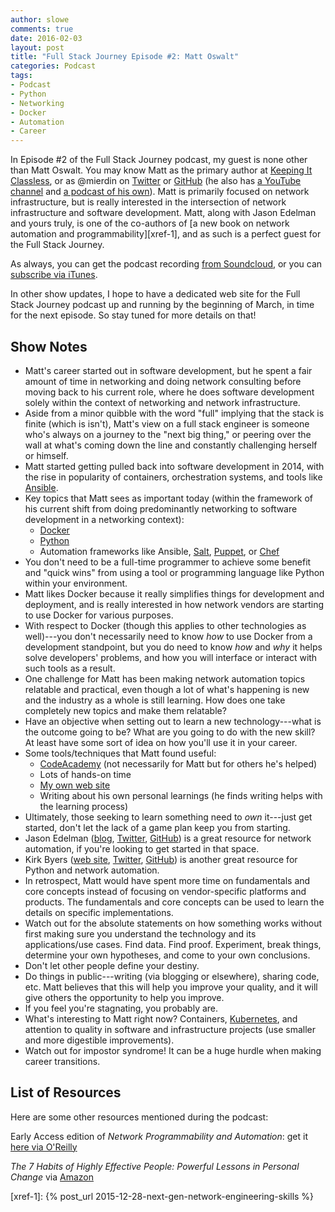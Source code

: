 ```yaml
---
author: slowe
comments: true
date: 2016-02-03
layout: post
title: "Full Stack Journey Episode #2: Matt Oswalt"
categories: Podcast
tags:
- Podcast
- Python
- Networking
- Docker
- Automation
- Career
---
```


In Episode #2 of the Full Stack Journey podcast, my guest is none other than Matt Oswalt. You may know Matt as the primary author at [Keeping It Classless][link-1], or as @mierdin on [Twitter][link-3] or [GitHub][link-4] (he also has [a YouTube channel][link-2] and [a podcast of his own][link-22]). Matt is primarily focused on network infrastructure, but is really interested in the intersection of network infrastructure and software development. Matt, along with Jason Edelman and yours truly, is one of the co-authors of [a new book on network automation and programmability][xref-1], and as such is a perfect guest for the Full Stack Journey.

As always, you can get the podcast recording [from Soundcloud][link-23], or you can [subscribe via iTunes][link-24].

In other show updates, I hope to have a dedicated web site for the Full Stack Journey podcast up and running by the beginning of March, in time for the next episode. So stay tuned for more details on that!

## Show Notes

* Matt's career started out in software development, but he spent a fair amount of time in networking and doing network consulting before moving back to his current role, where he does software development solely within the context of networking and network infrastructure.
* Aside from a minor quibble with the word "full" implying that the stack is finite (which is isn't), Matt's view on a full stack engineer is someone who's always on a journey to the "next big thing," or peering over the wall at what's coming down the line and constantly challenging herself or himself.
* Matt started getting pulled back into software development in 2014, with the rise in popularity of containers, orchestration systems, and tools like [Ansible][link-6].
* Key topics that Matt sees as important today (within the framework of his current shift from doing predominantly networking to software development in a networking context):
    - [Docker][link-7]
    - [Python][link-8]
    - Automation frameworks like Ansible, [Salt][link-9], [Puppet][link-10], or [Chef][link-11]
* You don't need to be a full-time programmer to achieve some benefit and "quick wins" from using a tool or programming language like Python within your environment.
* Matt likes Docker because it really simplifies things for development and deployment, and is really interested in how network vendors are starting to use Docker for various purposes.
* With respect to Docker (though this applies to other technologies as well)---you don't necessarily need to know _how_ to use Docker from a development standpoint, but you do need to know _how_ and _why_ it helps solve developers' problems, and how you will interface or interact with such tools as a result.
* One challenge for Matt has been making network automation topics relatable and practical, even though a lot of what's happening is new and the industry as a whole is still learning. How does one take completely new topics and make them relatable?
* Have an objective when setting out to learn a new technology---what is the outcome going to be? What are you going to do with the new skill? At least have some sort of idea on how you'll use it in your career.
* Some tools/techniques that Matt found useful:
    - [CodeAcademy][link-13] (not necessarily for Matt but for others he's helped)
    - Lots of hands-on time
    - [My own web site][link-12]
    - Writing about his own personal learnings (he finds writing helps with the learning process)
* Ultimately, those seeking to learn something need to _own_ it---just get started, don't let the lack of a game plan keep you from starting.
* Jason Edelman ([blog][link-15], [Twitter][link-16], [GitHub][link-17]) is a great resource for network automation, if you're looking to get started in that space.
* Kirk Byers ([web site][link-18], [Twitter][link-19], [GitHub][link-20]) is another great resource for Python and network automation.
* In retrospect, Matt would have spent more time on fundamentals and core concepts instead of focusing on vendor-specific platforms and products. The fundamentals and core concepts can be used to learn the details on specific implementations.
* Watch out for the absolute statements on how something works without first making sure you understand the technology and its applications/use cases. Find data. Find proof. Experiment, break things, determine your own hypotheses, and come to your own conclusions.
* Don't let other people define your destiny.
* Do things in public---writing (via blogging or elsewhere), sharing code, etc. Matt believes that this will help you improve your quality, and it will give others the opportunity to help you improve.
* If you feel you're stagnating, you probably are.
* What's interesting to Matt right now? Containers, [Kubernetes][link-21], and attention to quality in software and infrastructure projects (use smaller and more digestible improvements).
* Watch out for impostor syndrome! It can be a huge hurdle when making career transitions.

## List of Resources

Here are some other resources mentioned during the podcast:

Early Access edition of _Network Programmability and Automation_: get it [here via O'Reilly][link-5]

_The 7 Habits of Highly Effective People: Powerful Lessons in Personal Change_ via [Amazon][link-14]





[link-1]: https://keepingitclassless.net
[link-2]: https://www.youtube.com/user/keepingitclassless
[link-3]: https://twitter.com/mierdin
[link-4]: https://github.com/mierdin
[link-5]: http://shop.oreilly.com/product/0636920042082.do
[link-6]: http://www.ansible.com/
[link-7]: https://www.docker.com/
[link-8]: https://www.python.org/
[link-9]: http://saltstack.com/
[link-10]: https://puppetlabs.com/
[link-11]: https://www.chef.io/chef/
[link-12]: http://blog.scottlowe.org
[link-13]: https://www.codecademy.com/
[link-14]: http://www.amazon.com/The-Habits-Highly-Effective-People/dp/0743269519
[link-15]: http://jedelman.com
[link-16]: https://twitter.com/jedelman8
[link-17]: https://github.com/jedelman8
[link-18]: https://pynet.twb-tech.com
[link-19]: https://twitter.com/kirkbyers
[link-20]: https://github.com/ktbyers
[link-21]: http://kubernetes.io/
[link-22]: http://classcblock.com/
[link-23]: https://soundcloud.com/fullstackjourney
[link-24]: https://itunes.apple.com/us/podcast/full-stack-journey/id1073172158?mt=2
[xref-1]: {% post_url 2015-12-28-next-gen-network-engineering-skills %}
